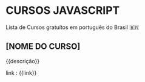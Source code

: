 # CURSOS JAVASCRIPT 

Lista de Cursos gratuítos em português do Brasil 🇧🇷


## [NOME DO CURSO] 

{{descrição}}

link : {{link}}

